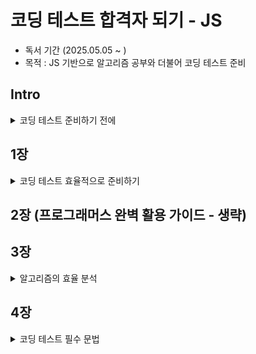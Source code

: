 # 코딩 테스트 합격자 되기 - JS

- 독서 기간 (2025.05.05 ~ )
- 목적 : JS 기반으로 알고리즘 공부와 더불어 코딩 테스트 준비

## Intro

<details>
  <summary>코딩 테스트 준비하기 전에</summary>

코딩 테스트 준비를 위한 추천 사이트 [프로그래머스](https://programmers.co.kr/learn/challenges?tab=all_challenges)

- 장점 1 : 다른 사람의 풀이를 볼 수 있음
- 장점 2 : 테스트 케이스를 통해 풀이를 확인할 수 있고, 테스트 케이스를 추가할 수 있음

추가설명 : 타인의 풀이를 보면 다양한 풀이 방법을 알 수 있고, 테스트 케이스를 통해 풀이를 확인하면서 더욱 확실하게 이해할 수 있음

**아는 것과 모르는 것을 구분하자**

1. 기록하기
   - 풀지 못한 문제가 있을 때, 어띠가지 생각해봤는지, 어떤 방법으로 풀었는지 기록
   - 풀이를 보고 나의 풀이와 비교해보기
2. 시험 보듯 공부하기
   - 시간 제한을 두고 풀기
3. 짧은 기간에 마스터하겠다는 생각 버리기 (최소 1~2달 현실적으로 3달)
   - 시간을 가지고 여러번 풀어보기
4. 나만의 언어로 요약하기
   - 이해하고 나서 내가 다른 사람에게 설명할 수 있을 정도로 요약하기

**자료구조와 알고리즘 그리고 코딩 테스트**

- 자료구조 : 데이터를 저장하고 조작하는 방법 (배열, 스택, 큐, 트리, 그래프)
- 알고리즘 : 문제를 해결하는 방법 (정렬, 탐색, 그리디, 동적 프로그래밍, 백트래킹)
- 코딩 테스트 : 자료구조와 알고리즘을 통해 문제를 해결하는 과정 (위의 두 가지를 통해 문제를 해결, 즉 구현력 평가)

</details>

## 1장

<details>
  <summary>코딩 테스트 효율적으로 준비하기</summary>

**문제 분석 연습하기**

1. 문제를 쪼개서 분석하기 (입력, 출력, 제약 사항, 예제)
2. 제약 사항을 파악하고 테스트 케이스를 만들어보기 (예제를 통해)
3. 입력값을 분석하기 (이를 통해 어떤 알고리즘을 사용할지 결정)
4. 핵심 키워드 파악 (키워드에 따라 어떤 알고리즘을 사용할지 결정, ex 최적의 해 => 너비 우선 탐색)
5. 데이터의 흐름이나 구성을 파악하라
   - 데이터의 삽입과 삭제가 빈번하다 -> heap

**의사코드 작성하기**

1. 세구 구현보다는 동작 중심으로 작성
2. 문제 해결 순서를 작성
3. 예외 상황을 고려하여 작성

</details>

## 2장 (프로그래머스 완벽 활용 가이드 - 생략)

## 3장

<details>
  <summary>알고리즘의 효율 분석</summary>

**시간 복잡도**

- 최악의 경우 시간 복잡도를 표현하는 빅오 표기법

ex: O(1), O(logN), O(N), O(NlogN), O(N^2), O(2^N), O(N!)

만약 다항함수 일 경우

- O(N^2 + 2N + 1) => O(N^2) (가장 큰 차수만 남기고 나머지는 버림)

지수함수일 경우

- O(2^N + 3^N) => O(3^N) (가장 큰 차수만 남기고 나머지는 버림)

지수함수와 다항함수가 같이 있을 경우

- O(2^N + N^2) => O(2^N) (지수함수가 다항함수보다 더 크기 때문에)

**시간 복잡도를 코딩 테스트에서 어떻게 활용할까?**

- 시간 복잡도를 고려하여 알고리즘을 선택
- 제한 시간 내에 문제를 해결할 수 있는지 판단

예를 들어 데이터가 1000만개일 때
시간 복잡도 | 최대 연산 횟수
--- | ---
O(N!) | 10
O(2^N) | 20 ~ 25
O(N^3) | 200 ~ 300
O(N^2) | 3000 ~ 5000
O(NlogN) | 100만
O(N) | 1000만
O(logN) | 10억

</details>

## 4장

<details>
  <summary>코딩 테스트 필수 문법</summary>
</details>
